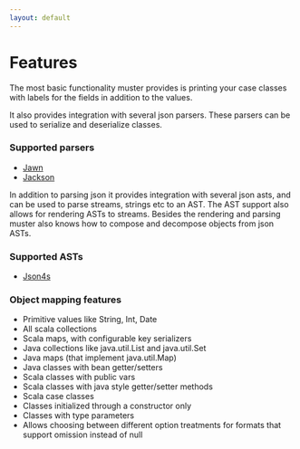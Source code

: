 ```yaml
---
layout: default
---
```

# Features

The most basic functionality muster provides is printing your case classes with labels for the fields in addition to the values.

It also provides integration with several json parsers. These parsers can be used to serialize and deserialize classes. 

### Supported parsers

* [Jawn](jawn_codec.html)
* [Jackson](jackson_codec.html)

In addition to parsing json it provides integration with several json asts, and can be used to parse streams, strings etc to an AST. The AST support also allows for rendering ASTs to streams.  Besides the rendering and parsing muster also knows how to compose and decompose objects from json ASTs. 

### Supported ASTs

* [Json4s](json4s_codec.html)

### Object mapping features

* Primitive values like String, Int, Date
* All scala collections
* Scala maps, with configurable key serializers
* Java collections like java.util.List and java.util.Set
* Java maps (that implement java.util.Map)
* Java classes with bean getter/setters
* Scala classes with public vars
* Scala classes with java style getter/setter methods
* Scala case classes
* Classes initialized through a constructor only
* Classes with type parameters
* Allows choosing between different option treatments for formats that support omission instead of null